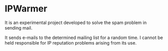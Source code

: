 # IPWarmer

It is an experimental project developed to solve the spam problem in sending mail.

It sends e-mails to the determined mailing list for a random time. I cannot be held responsible for IP reputation problems arising from its use. 